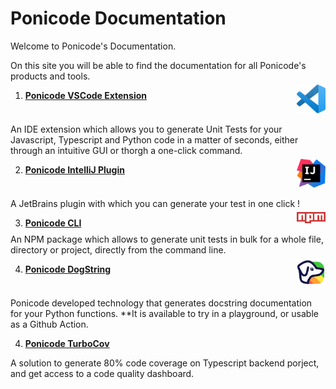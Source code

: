 # Ponicode Documentation

Welcome to Ponicode's Documentation.

On this site you will be able to find the documentation for all Ponicode's products and tools.

1. **[Ponicode VSCode Extension](vscode_extension/)**

<p align="right" style="margin-top: -40px">
    <img src="images/vscode.png" alt="vscode" width="46"/>
</p>

An IDE extension which allows you to generate Unit Tests for your Javascript, Typescript and Python code in a matter of seconds, either through an intuitive GUI or thorgh a one-click command.

2. **[Ponicode IntelliJ Plugin](intellij_plugin/)**

<p align="right" style="margin-top: -40px">
    <img src="images/intellij.png" alt="vscode" width="46"/>
</p>

A JetBrains plugin with which you can generate your test in one click !

3. **[Ponicode CLI](cli/)**

<p align="right" style="margin-top: -40px">
    <img src="images/npm.png" alt="vscode" width="46"/>
</p>

An NPM package which allows to generate unit tests in bulk for a whole file, directory or project, directly from the command line.

4. **[Ponicode DogString](dogstring/)**

<p align="right" style="margin-top: -40px">
    <img src="images/dogstring.png" alt="vscode" width="46"/>
</p>

Ponicode developed technology that generates docstring documentation for your Python functions. **It is available to try in a playground, or usable as a Github Action.

4. **[Ponicode TurboCov](turbocov/)**

A solution to generate 80% code coverage on Typescript backend porject, and get access to a code quality dashboard.
